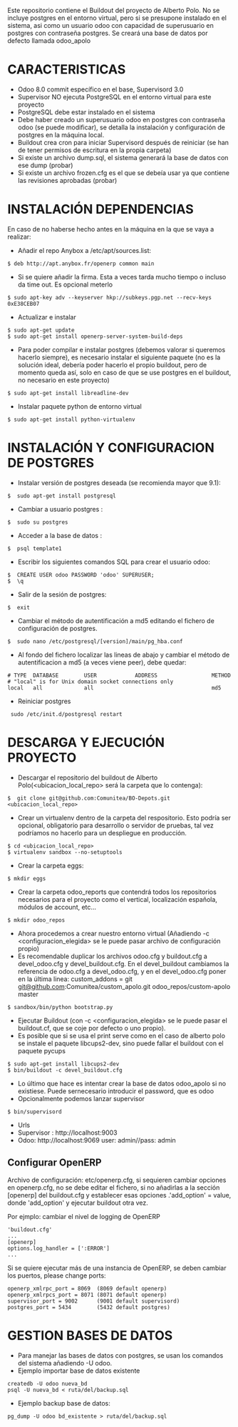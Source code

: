 Este repositorio contiene el Buildout del proyecto de Alberto Polo.
No se incluye postgres en el entorno virtual, pero si se presupone instalado en el sistema, asi como un usuario odoo con capacidad de superusuario en postgres con contraseña postgres.
Se creará una base de datos por defecto llamada odoo_apolo

# CARACTERISTICAS
- Odoo 8.0 commit específico en el base, Supervisord 3.0
- Supervisor NO ejecuta PostgreSQL en el entorno virtual para este proyecto
- PostgreSQL debe estar instalado en el sistema
- Debe haber creado un superusuario odoo en postgres con contraseña odoo (se puede modificar), se detalla la instalación y configuración de postgres en la máquina local.
- Buildout crea cron para iniciar Supervisord después de reiniciar (se han de tener permisos de escritura en la propia carpeta)
- Si existe un archivo dump.sql, el sistema generará la base de datos con ese dump (probar)
- Si existe  un archivo frozen.cfg es el que se debeía usar ya que contiene las revisiones aprobadas (probar)

# INSTALACIÓN DEPENDENCIAS
En caso de no haberse hecho antes en la máquina en la que se vaya a realizar:
- Añadir el repo Anybox a /etc/apt/sources.list:
```
$ deb http://apt.anybox.fr/openerp common main
```
- Si se quiere añadir la firma. Esta a veces tarda mucho tiempo o incluso da time out. Es opcional meterlo
```
$ sudo apt-key adv --keyserver hkp://subkeys.pgp.net --recv-keys 0xE38CEB07
```
- Actualizar e instalar
```
$ sudo apt-get update
$ sudo apt-get install openerp-server-system-build-deps
```
- Para poder compilar e instalar postgres (debemos valorar si queremos hacerlo siempre), es necesario instalar el siguiente paquete (no es la solución ideal, debería poder hacerlo el propio buildout, pero de momento queda así, solo en caso de que se use postgres en el buildout, no necesario en este proyecto)
```
$ sudo apt-get install libreadline-dev
```
- Instalar paquete python de entorno virtual
```
$ sudo apt-get install python-virtualenv
```

# INSTALACIÓN Y CONFIGURACION DE POSTGRES
- Instalar versión de postgres deseada (se recomienda mayor que 9.1):
```
$  sudo apt-get install postgresql
```
- Cambiar a usuario postgres :
```
$  sudo su postgres
```
- Acceder a la base de datos :
```
$  psql template1
```
- Escribir los siguientes comandos SQL para crear el usuario odoo:
```
$  CREATE USER odoo PASSWORD 'odoo' SUPERUSER;
$  \q
```
- Salir de la sesión de postgres:
```
$  exit
```
- Cambiar el método de autentificación a md5 editando el fichero de configuración de postgres.
```
$  sudo nano /etc/postgresql/[version]/main/pg_hba.conf
```
- Al fondo del fichero localizar las lineas de abajo y cambiar el método de autentificacion a md5 (a veces viene peer), debe quedar:
```
# TYPE  DATABASE        USER            ADDRESS                 METHOD
# "local" is for Unix domain socket connections only
local   all             all                                     md5
```
- Reiniciar postgres
```
 sudo /etc/init.d/postgresql restart
```

# DESCARGA Y EJECUCIÓN PROYECTO
- Descargar el  repositorio del buildout de Alberto Polo(<ubicacion_local_repo> será la carpeta que lo contenga):
```
$  git clone git@github.com:Comunitea/BO-Depots.git <ubicacion_local_repo>
```
- Crear un virtualenv dentro de la carpeta del respositorio. Esto podría ser opcional, obligatorio para desarrollo o servidor de pruebas, tal vez podríamos no hacerlo para un despliegue en producción.
```
$ cd <ubicacion_local_repo>
$ virtualenv sandbox --no-setuptools
```
- Crear la carpeta eggs:
```
$ mkdir eggs
```
- Crear la carpeta odoo_reports que contendrá todos los repositorios necesarios para el proyecto como el vertical, localización española, módulos de account, etc...
```
$ mkdir odoo_repos
```
- Ahora procedemos a crear nuestro entorno virtual (Añadiendo -c <configuracion_elegida> se le puede pasar archivo de configuración propio)
- Es recomendable duplicar los archivos odoo.cfg y buildout.cfg a devel_odoo.cfg y devel_buildout.cfg. En el devel_buildout cambiamos la referencia de odoo.cfg a devel_odoo.cfg, y en el devel_odoo.cfg poner en la última linea: custom_addons = git git@github.com:Comunitea/custom_apolo.git odoo_repos/custom-apolo master
```
$ sandbox/bin/python bootstrap.py
```
- Ejecutar Buildout (con -c <configuracion_elegida> se le puede pasar el buildout.cf, que se coje por defecto o uno propio).
- Es posible que si se usa el print serve como en el caso de alberto polo se instale el paquete libcups2-dev, sino puede fallar el buildout con el paquete pycups
```
$ sudo apt-get install libcups2-dev
$ bin/buildout -c devel_buildout.cfg
```
- Lo último que hace es intentar crear la base de datos odoo_apolo si no existiese. Puede sernecesario introducir el password, que es odoo
- Opcionalmente podemos lanzar supervisor
```
$ bin/supervisord
```
- Urls
- Supervisor : http://localhost:9003
- Odoo: http://localhost:9069
        user: admin//pass: admin

## Configurar OpenERP
Archivo de configuración: etc/openerp.cfg, si sequieren cambiar opciones en  openerp.cfg, no se debe editar el fichero,
si no añadirlas a la sección [openerp] del buildout.cfg
y establecer esas opciones .'add_option' = value, donde 'add_option'  y ejecutar buildout otra vez.

Por ejmplo: cambiar el nivel de logging de OpenERP
```
'buildout.cfg'
...
[openerp]
options.log_handler = [':ERROR']
...
```

Si se quiere ejecutar más de una instancia de OpenERP, se deben cambiar los puertos,
please change ports:
```
openerp_xmlrpc_port = 8069  (8069 default openerp)
openerp_xmlrpcs_port = 8071 (8071 default openerp)
supervisor_port = 9002      (9001 default supervisord)
postgres_port = 5434        (5432 default postgres)
```

# GESTION BASES DE DATOS
- Para manejar las bases de datos con postgres, se usan los comandos del sistema añadiendo -U odoo.
- Ejemplo importar base de datos existente
```
createdb -U odoo nueva_bd
psql -U nueva_bd < ruta/del/backup.sql
```
- Ejemplo backup base de datos:
```
pg_dump -U odoo bd_existente > ruta/del/backup.sql
```
